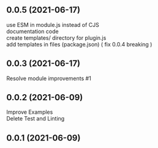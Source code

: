 ## 0.0.5 (2021-06-17)

use ESM in module.js instead of CJS\
documentation code\
create templates/ directory for plugin.js\
add templates in files (package.json) ( fix 0.0.4 breaking )

## 0.0.3 (2021-06-17)

Resolve module improvements #1

## 0.0.2 (2021-06-09)

Improve Examples\
Delete Test and Linting

## 0.0.1 (2021-06-09)
